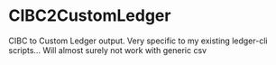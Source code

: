 CIBC2CustomLedger
=================

CIBC to Custom Ledger output. Very specific to my existing ledger-cli scripts... Will almost surely not work with generic csv
